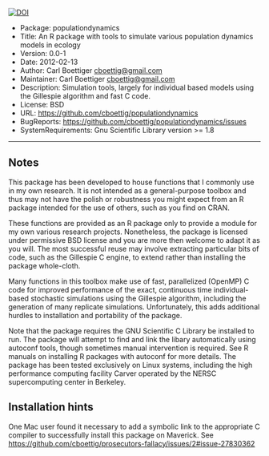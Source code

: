 [![DOI](https://zenodo.org/badge/3437830.svg)](https://zenodo.org/badge/latestdoi/3437830)



- Package: populationdynamics
- Title: An R package with tools to simulate various population dynamics models in ecology
- Version: 0.0-1
- Date: 2012-02-13
- Author: Carl Boettiger <cboettig@gmail.com>
- Maintainer: Carl Boettiger <cboettig@gmail.com>
- Description: Simulation tools, largely for individual based models
   using the Gillespie algorithm and fast C code.
- License: BSD
- URL: https://github.com/cboettig/populationdynamics
- BugReports: https://github.com/cboettig/populationdynamics/issues
- SystemRequirements: Gnu Scientific Library version >= 1.8

---

## Notes 

This package has been developed to house functions that I commonly use
in my own research.  It is not intended as a general-purpose toolbox
and thus may not have the polish or robustness you might expect from an
R package intended for the use of others, such as you find on CRAN.

These functions are provided as an R package only to provide a module for
my own various research projects. Nonetheless, the package is licensed
under permissive BSD license and you are more then welcome to adapt it as
you will.  The most successful reuse may involve extracting particular
bits of code, such as the Gillespie C engine, to extend rather than
installing the package whole-cloth.

Many functions in this toolbox make use of fast, parallelized
(OpenMP) C code for improved performance of the exact, continuous time
individual-based stochastic simulations using the Gillespie algorithm,
including the generation of many replicate simulations.  Unfortunately,
this adds additional hurdles to installation and portability of the
package.

Note that the package requires the GNU Scientific C Library be
installed to run.  The package will attempt to find and link the libary
automatically using autoconf tools, though sometimes manual intervention
is required. See R manuals on installing R packages with autoconf for
more details.  The package has been tested exclusively on Linux systems,
including the high performance computing facility Carver operated by
the NERSC supercomputing center in Berkeley.


## Installation hints

One Mac user found it necessary to add a symbolic link to the appropriate C compiler to successfully install this package on Maverick. See https://github.com/cboettig/prosecutors-fallacy/issues/2#issue-27830362
